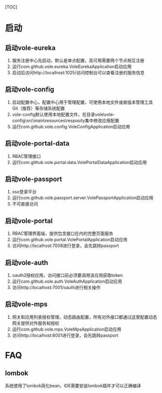 
[TOC]

# 启动
## 启动vole-eureka
1. 服务注册中心先启动，默认是单点配置，高可用需要两个节点相互注册
2. 运行com.github.vole.eureka.VoleEurekaApplication启动应用
3. 启动后访问http://localhost:1025/访问控制台可以查看注册的服务信息

## 启动vole-config
1. 启动配置中心，配置中心用于管理配置，可使用本地文件或者版本管理工具Git（推荐）等存储系统配置
2. vole-config默认使用本地配置文件，在目录vole\vole-config\src\main\resources\resposity集中修改应用配置
3. 运行com.github.vole.config.VoleConfigApplication启动应用

## 启动vole-portal-data
1. RBAC管理接口
2. 运行com.github.vole.portal.data.VolePortalDataApplication启动应用

## 启动vole-passport
1. sso登录平台
2. 运行com.github.vole.passport.server.VolePassportApplication启动应用
3. 不可直接访问

## 启动vole-portal
1. RBAC管理界面端，提供包含接口在内的完整页面服务
2. 运行com.github.vole.portal.VolePortalApplication启动应用
3. 访问http://localhost:7008进行登录，会先跳转passport

## 启动vole-auth
1. oauth2授权应用，访问接口前必须要调用该应用获取token
2. 运行com.github.vole.auth.VoleAuthApplication启动应用
3. 访问http://localhost:7001/oauth进行相关操作

## 启动vole-mps
1. 网关和应用列表授权管理，动态路由配置，所有对外接口都通过这里配置动态网关提供对外服务和授权
2. 运行com.github.vole.mps.VoleMpsApplication启动应用
3. 访问http://localhost:6001进行登录，会先跳转passport

# FAQ
## lombok
系统使用了lombok简化bean，IDE需要安装lombok插件才可以正确编译

